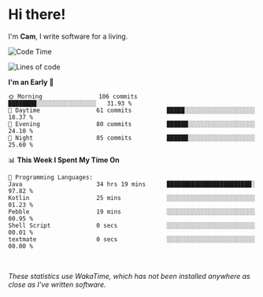 # Hi there!
I'm **Cam**, I write software for a living.

<!--START_SECTION:waka-->
![Code Time](http://img.shields.io/badge/Code%20Time-332%20hrs%2034%20mins-blue)

![Lines of code](https://img.shields.io/badge/From%20Hello%20World%20I%27ve%20Written-94.2%20thousand%20lines%20of%20code-blue)

**I'm an Early 🐤** 

```text
🌞 Morning                106 commits         ████████░░░░░░░░░░░░░░░░░   31.93 % 
🌆 Daytime                61 commits          █████░░░░░░░░░░░░░░░░░░░░   18.37 % 
🌃 Evening                80 commits          ██████░░░░░░░░░░░░░░░░░░░   24.10 % 
🌙 Night                  85 commits          ██████░░░░░░░░░░░░░░░░░░░   25.60 % 
```


📊 **This Week I Spent My Time On** 

```text
💬 Programming Languages: 
Java                     34 hrs 19 mins      ████████████████████████░   97.82 % 
Kotlin                   25 mins             ░░░░░░░░░░░░░░░░░░░░░░░░░   01.23 % 
Pebble                   19 mins             ░░░░░░░░░░░░░░░░░░░░░░░░░   00.95 % 
Shell Script             0 secs              ░░░░░░░░░░░░░░░░░░░░░░░░░   00.01 % 
textmate                 0 secs              ░░░░░░░░░░░░░░░░░░░░░░░░░   00.00 % 
```


<!--END_SECTION:waka-->

<br>

_These statistics use WakaTime, which has not been installed anywhere as close as I've written software._
